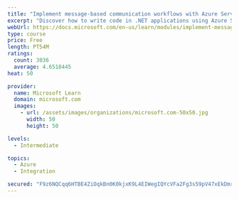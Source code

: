 ```yaml
---
title: "Implement message-based communication workflows with Azure Service Bus"
excerpt: "Discover how to write code in .NET applications using Azure Service Bus for communications that can handle high demand, low bandwidth, and hardware failures."
webUrl: https://docs.microsoft.com/en-us/learn/modules/implement-message-workflows-with-service-bus/
type: course
price: Free
length: PT54M
ratings:
  count: 3036
  average: 4.6518445
heat: 50

provider:
  name: Microsoft Learn
  domain: microsoft.com
  images:
    - url: /assets/images/organizations/microsoft.com-50x50.jpg
      width: 50
      height: 50

levels:
  - Intermediate

topics:
  - Azure
  - Integration

secured: "F9z6NQCqq6HTBE4ZiOqkBn0K0kjxK9L4EIWegIQYcVFa2Fg3s59pV47xEkDmr4wllwazvXrAwIYD9o8SxLB6f1AjeceAlWh2bM2Xq6wi/kx19YpwZksFlRp3vSYIMmexY7zXX+W3J5tAjXkUrN+J3iyMIoQc3gf/z9cPAdRuUTb4bqrOf9MmZryyOniJUQQfQI+8/ryNUxlHqCXvWrCF3jY8NnOuiD95ACdybM9RovUT5fyYuzWvfDAFTUhEeTtcn/D3YnFpF5rmnvVe3R9E8nWfjpqSSEzGM1nQ3X5luk+KpSn5q9LeyK06joHA3yrEQDr7ahTD+C235Or2rkau20AY5kyIiIWffq4RbmlYp/rhjhHca7du17mTJpvCcbrpJq6f8Ca8PzRETsPo48ESkAFgAL2xxiKLBRXq6l3pwFA=;iajYvJj0O4wqYhdssEa10Q=="
---
```


